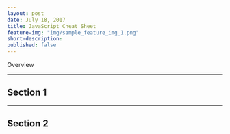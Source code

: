 ```yaml
---
layout: post
date: July 18, 2017
title: JavaScript Cheat Sheet
feature-img: "img/sample_feature_img_1.png"
short-description:
published: false
---
```


Overview

---

## Section 1

<content>

---

## Section 2

<content>
